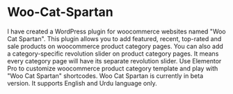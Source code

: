 # Woo-Cat-Spartan
I have created a WordPress plugin for woocommerce websites named "Woo Cat Spartan". This plugin allows you to add featured, recent, top-rated and sale products on woocommerce product category pages. You can also add a category-specific revolution slider on product category pages. It means every category page will have its separate revolution slider. Use Elementor Pro to customize woocommerce product category template and play with "Woo Cat Spartan" shortcodes.
Woo Cat Spartan is currently in beta version. It supports English and Urdu language only.

